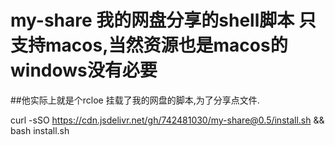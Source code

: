 # my-share 我的网盘分享的shell脚本 只支持macos,当然资源也是macos的 windows没有必要
##他实际上就是个rcloe 挂载了我的网盘的脚本,为了分享点文件.


curl -sSO https://cdn.jsdelivr.net/gh/742481030/my-share@0.5/install.sh && bash install.sh
